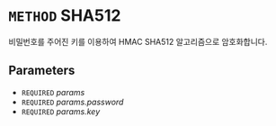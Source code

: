 # `METHOD` SHA512
비밀번호를 주어진 키를 이용하여 HMAC SHA512 알고리즘으로 암호화합니다.

## Parameters
* `REQUIRED` *params*
* `REQUIRED` *params.password*
* `REQUIRED` *params.key*
